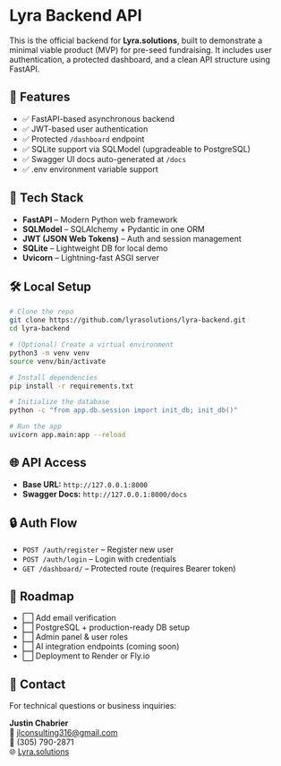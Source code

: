 # Lyra Backend API

This is the official backend for **Lyra.solutions**, built to demonstrate a minimal viable product (MVP) for pre-seed fundraising. It includes user authentication, a protected dashboard, and a clean API structure using FastAPI.

## 🚀 Features

- ✅ FastAPI-based asynchronous backend
- ✅ JWT-based user authentication
- ✅ Protected `/dashboard` endpoint
- ✅ SQLite support via SQLModel (upgradeable to PostgreSQL)
- ✅ Swagger UI docs auto-generated at `/docs`
- ✅ .env environment variable support

## 🧱 Tech Stack

- **FastAPI** – Modern Python web framework
- **SQLModel** – SQLAlchemy + Pydantic in one ORM
- **JWT (JSON Web Tokens)** – Auth and session management
- **SQLite** – Lightweight DB for local demo
- **Uvicorn** – Lightning-fast ASGI server

## 🛠️ Local Setup

```bash
# Clone the repo
git clone https://github.com/lyrasolutions/lyra-backend.git
cd lyra-backend

# (Optional) Create a virtual environment
python3 -m venv venv
source venv/bin/activate

# Install dependencies
pip install -r requirements.txt

# Initialize the database
python -c "from app.db.session import init_db; init_db()"

# Run the app
uvicorn app.main:app --reload
```

## 🌐 API Access

- **Base URL:** `http://127.0.0.1:8000`
- **Swagger Docs:** `http://127.0.0.1:8000/docs`

## 🔒 Auth Flow

- `POST /auth/register` – Register new user
- `POST /auth/login` – Login with credentials
- `GET /dashboard/` – Protected route (requires Bearer token)

## 🧠 Roadmap

- ⬜ Add email verification
- ⬜ PostgreSQL + production-ready DB setup
- ⬜ Admin panel & user roles
- ⬜ AI integration endpoints (coming soon)
- ⬜ Deployment to Render or Fly.io

## 📩 Contact

For technical questions or business inquiries:

**Justin Chabrier**  
📧 jlconsulting316@gmail.com  
📱 (305) 790-2871  
🌐 [Lyra.solutions](https://lyra.solutions)